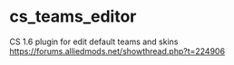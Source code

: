 # cs_teams_editor
CS 1.6 plugin for edit default teams and skins https://forums.alliedmods.net/showthread.php?t=224906
